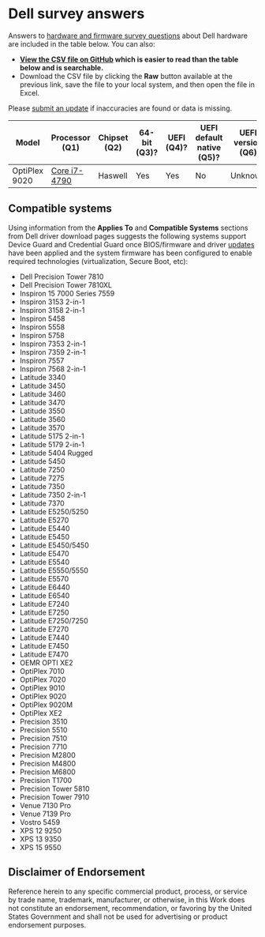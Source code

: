 # Dell survey answers

Answers to [hardware and firmware survey questions](./../README.md#questions) about Dell hardware are included in the table below. You can also:

* **[View the CSV file on GitHub](./Survey.csv) which is easier to read than the table below and is searchable.** 
* Download the CSV file by clicking the **Raw** button available at the previous link, save the file to your local system, and then open the file in Excel. 

Please [submit an update](./../README.md#request-for-answers) if inaccuracies are found or data is missing.

| Model | Processor (Q1) | Chipset (Q2) | 64-bit (Q3)? | UEFI (Q4)? | UEFI default native (Q5)? | UEFI version (Q6) | SecureBoot (Q7)? | SecureBoot default enabled (Q8)? | SecureBoot upgrade (Q9)? | Secure MOR (Q10)? | MemVirt (Q11)? | MemVirt default enabled (Q12)? | IOVirt (Q13)? | IOVirt default enabled (Q14)? | SLAT (Q15)? | TPM (Q16)? | TPM version (Q17) | TPM enabled default (Q18)? | TPM auto (Q19)? | PPI (Q20)? | PPI version (Q21) | CG tested (Q22)? | DG tested (Q23)? | BIOS fix needed (Q24)? | BIOS version needed (Q25) | UEFI WU (Q26)? | Win10 official (Q27)? | Win10 tested (Q28)? | WHCP (Q29)? | WHCP version (Q30) |
| --- | --- | --- | --- | --- | --- | --- | --- | --- | --- | --- | --- | --- | --- | --- | --- | --- | --- | --- | --- | --- | --- | --- | --- | --- | --- | --- | --- | --- | --- | --- |
| OptiPlex 9020 | [Core i7-4790](http://ark.intel.com/products/80806/Intel-Core-i7-4790-Processor-8M-Cache-up-to-4_00-GHz) | Haswell | Yes | Yes | No | Unknown | Yes | No | N/A | Unknown | Yes | Yes | Yes | No | Yes | Yes | 1.2 | No | No | Yes | Unknown | Yes | Yes | Yes | A16 | No | No | Yes | Yes | Windows 8 | 

## Compatible systems
Using information from the **Applies To** and **Compatible Systems** sections from Dell driver download pages suggests the following systems support Device Guard and Credential Guard once BIOS/firmware and driver [updates](.\Updates.md) have been applied and the system firmware has been configured to enable required technologies (virtualization, Secure Boot, etc):
* Dell Precision Tower 7810
* Dell Precision Tower 7810XL
* Inspiron 15 7000 Series 7559
* Inspiron 3153 2-in-1
* Inspiron 3158 2-in-1
* Inspiron 5458
* Inspiron 5558
* Inspiron 5758
* Inspiron 7353 2-in-1
* Inspiron 7359 2-in-1
* Inspiron 7557
* Inspiron 7568 2-in-1
* Latitude 3340
* Latitude 3450
* Latitude 3460
* Latitude 3470
* Latitude 3550
* Latitude 3560
* Latitude 3570
* Latitude 5175 2-in-1
* Latitude 5179 2-in-1
* Latitude 5404 Rugged
* Latitude 5450
* Latitude 7250
* Latitude 7275
* Latitude 7350
* Latitude 7350 2-in-1
* Latitude 7370
* Latitude E5250/5250
* Latitude E5270
* Latitude E5440
* Latitude E5450
* Latitude E5450/5450
* Latitude E5470
* Latitude E5540
* Latitude E5550/5550
* Latitude E5570
* Latitude E6440
* Latitude E6540
* Latitude E7240
* Latitude E7250
* Latitude E7250/7250
* Latitude E7270
* Latitude E7440
* Latitude E7450
* Latitude E7470
* OEMR OPTI XE2
* OptiPlex 7010
* OptiPlex 7020
* OptiPlex 9010
* OptiPlex 9020
* OptiPlex 9020M
* OptiPlex XE2
* Precision 3510
* Precision 5510
* Precision 7510
* Precision 7710
* Precision M2800
* Precision M4800
* Precision M6800
* Precision T1700
* Precision Tower 5810
* Precision Tower 7910
* Venue 7130 Pro
* Venue 7139 Pro
* Vostro 5459
* XPS 12 9250
* XPS 13 9350
* XPS 15 9550

## Disclaimer of Endorsement
Reference herein to any specific commercial product, process, or service by trade name, trademark, manufacturer, or otherwise, in this Work does not constitute an endorsement, recommendation, or favoring by the United States Government and shall not be used for advertising or product endorsement purposes.